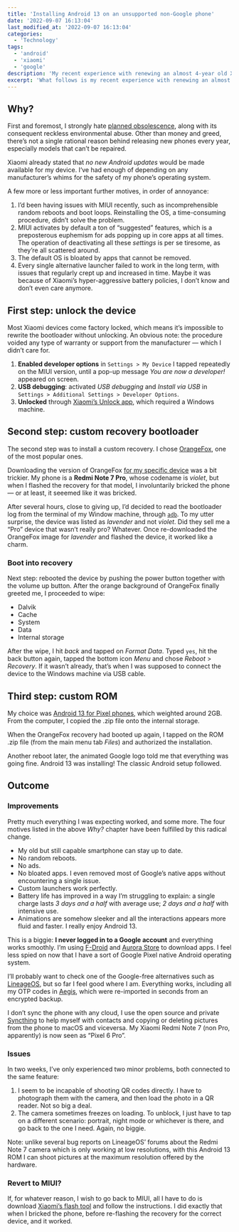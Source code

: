 ```yaml
---
title: 'Installing Android 13 on an unsupported non-Google phone'
date: '2022-09-07 16:13:04'
last_modified_at: '2022-09-07 16:13:04'
categories:
  - 'Technology' 
tags:
  - 'android'
  - 'xiaomi'
  - 'google'
description: 'My recent experience with renewing an almost 4-year old Xiaomi Redmi Note 7 mobile phone replacing the native operating system MIUI with the newest Android 13.'
excerpt: 'What follows is my recent experience with renewing an almost 4-year old Xiaomi Redmi Note 7 mobile phone, which cost £120 at the time. After replacing the native operating system MIUI 12, still based on Android 10, with the newest beta version of Android 13 for Pixel Pro 6, I now have a faster, sleeker and apparently newer phone that can last a few more years.'
---
```

## Why?

First and foremost, I strongly hate [planned obsolescence](https://en.wikipedia.org/wiki/Planned_obsolescence), along with its consequent reckless environmental abuse. Other than money and greed, there’s not a single rational reason behind releasing new phones every year, especially models that can’t be repaired.

Xiaomi already stated that *no new Android updates* would be made available for my device. I‘ve had enough of depending on any manufacturer’s whims for the safety of my phone’s operating system.

A few more or less important further motives, in order of annoyance:

1. I’d been having issues with MIUI recently, such as incomprehensible random reboots and boot loops. Reinstalling the OS, a time-consuming procedure, didn’t solve the problem.
2. MIUI activates by default a ton of “suggested” features, which is a preposterous euphemism for ads popping up in core apps at all times. The operation of deactivating all these *settings* is per se tiresome, as they’re all scattered around.
3. The default OS is bloated by apps that cannot be removed.
4. Every single alternative launcher failed to work in the long term, with issues that regularly crept up and increased in time. Maybe it was because of Xiaomi’s hyper-aggressive battery policies, I don’t know and don’t even care anymore.

## First step: unlock the device

Most Xiaomi devices come factory locked, which means it’s impossible to rewrite the bootloader without unlocking. An obvious note: the procedure voided any type of warranty or support from the manufacturer&nbsp;—&nbsp;which I didn’t care for.

1. **Enabled developer options** in `Settings > My Device` I tapped repeatedly on the MIUI version, until a pop-up message *You are now a developer!* appeared on screen.
2. **USB debugging**: activated *USB debugging* and *Install via USB* in `Settings > Additional Settings > Developer Options`.
3. **Unlocked** through [Xiaomi’s Unlock app](https://www.miui.com/unlock/index_en.html), which required a Windows machine.

## Second step: custom recovery bootloader

The second step was to install a custom recovery. I chose [OrangeFox](https://wiki.orangefox.tech/en/home), one of the most popular ones.

Downloading the version of OrangeFox [for my specific device](https://orangefox.download/en/device/lavender) was a bit trickier. My phone is a **Redmi Note 7 Pro**, whose codename is *violet*, but when I flashed the recovery for that model, I involuntarily bricked the phone — or at least, it seeemed like it was bricked.

After several hours, close to giving up, I’d decided to read the bootloader log from the terminal of my Window machine, through [`adb`](https://developer.android.com/studio/command-line/adb). To my utter surprise, the device was listed as *lavender* and not *violet*. Did they sell me a “Pro” device that wasn’t really pro? Whatever. Once re-downloaded the OrangeFox image for *lavender* and flashed the device, it worked like a charm.

### Boot into recovery

Next step: rebooted the device by pushing the power button together with the volume up button. After the orange background of OrangeFox finally greeted me, I proceeded to wipe:

- Dalvik
- Cache
- System
- Data
- Internal storage

After the wipe, I hit *back* and tapped on *Format Data*. Typed `yes`, hit the back button again, tapped the bottom icon *Menu* and chose *Reboot* > *Recovery*. If it wasn’t already, that’s when I was supposed to connect the device to the Windows machine via USB cable.

## Third step: custom ROM

My choice was [Android 13 for Pixel phones](https://www.pling.com/p/1741470/), which weighted around 2GB. From the computer, I copied the .zip file onto the internal storage.

When the OrangeFox recovery had booted up again, I tapped on the ROM .zip file (from the main menu tab *Files*) and authorized the installation.

Another reboot later, the animated Google logo told me that everything was going fine. Android 13 was installing! The classic Android setup followed.

## Outcome

### Improvements

Pretty much everything I was expecting worked, and some more. The four motives listed in the above *Why?* chapter have been fulfilled by this radical change.

- My old but still capable smartphone can stay up to date.
- No random reboots.
- No ads.
- No bloated apps. I even removed most of Google’s native apps without encountering a single issue.
- Custom launchers work perfectly.
- Battery life has improved in a way I’m struggling to explain: a single charge lasts *3 days and a half* with average use; *2 days and a half* with intensive use.
- Animations are somehow sleeker and all the interactions appears more fluid and faster. I really enjoy Android 13.

This is a biggie: **I never logged in to a Google account** and everything works smoothly. I’m using [F-Droid](https://f-droid.org/) and [Aurora Store](https://auroraoss.com/) to download apps. I feel less spied on now that I have a sort of Google Pixel native Android operating system.

I’ll probably want to check one of the Google-free alternatives such as [LineageOS](https://lineageos.org/), but so far I feel good where I am. Everything works, including all my OTP codes in [Aegis](https://getaegis.app/), which were re-imported in seconds from an encrypted backup.

I don’t sync the phone with any cloud, I use the open source and private [Syncthing](https://syncthing.net/) to help myself with contacts and copying or deleting pictures from the phone to macOS and viceversa. My Xiaomi Redmi Note 7 (non Pro, apparently) is now seen as “Pixel 6 Pro”.

### Issues

In two weeks, I’ve only experienced two minor problems, both connected to the same feature:

1. I seem to be incapable of shooting QR codes directly. I have to photograph them with the camera, and then load the photo in a QR reader. Not so big a deal.
2. The camera sometimes freezes on loading. To unblock, I just have to tap on a different scenario: portrait, night mode or whichever is there, and go back to the one I need. Again, no biggie.

Note: unlike several bug reports on LineageOS’ forums about the Redmi Note 7 camera which is only working at low resolutions, with this Android 13 ROM I can shoot pictures at the maximum resolution offered by the hardware.

### Revert to MIUI?

If, for whatever reason, I wish to go back to MIUI, all I have to do is download [Xiaomi’s flash tool](https://xiaomiflashtool.com/) and follow the instructions. I did exactly that when I bricked the phone, before re-flashing the recovery for the correct device, and it worked.

